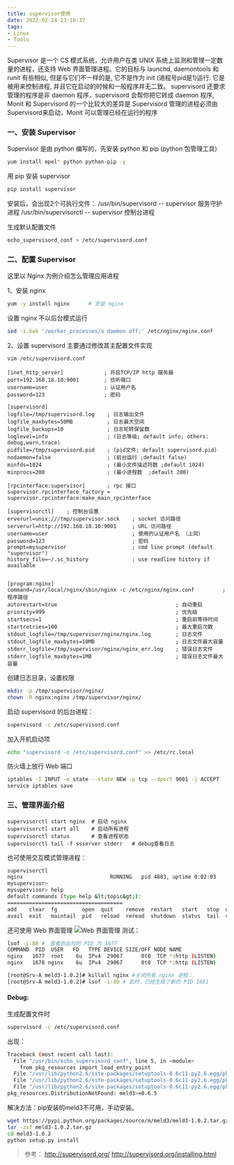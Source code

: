 ```yaml
---
title: supervisor使用
date: 2022-02-24 23:18:37
tags:
- Linux
- Tools
---
```

Supervisor 是一个 CS 模式系统，允许用户在类 UNIX 系统上监测和管理一定数量的进程，还支持 Web 界面管理进程。它的目标与 launchd, daemontools 和runit 有些相似, 但是与它们不一样的是, 它不是作为 init (进程号pid是1)运行. 它是被用来控制进程, 并且它在启动的时候和一般程序并无二致。
supervisord 还要求管理的程序是非 daemon 程序，supervisord 会帮你把它转成 daemon 程序, Monit 和 Supervisord 的一个比较大的差异是 Supervisord 管理的进程必须由 Supervisord来启动，Monit 可以管理已经在运行的程序

###  一、安装 Supervisor
Supervisor 是由 python 编写的，先安装 python 和 pip (python 包管理工具)

```bash
yum install epel* python python-pip -y
```

用 pip 安装 supervisor
```bash
pip install supervisor
```

安装后，会出现2个可执行文件：
/usr/bin/supervisord -- supervisor 服务守护进程
/usr/bin/supervisorctl -- supervisor 控制台进程


生成默认配置文件
```bash
echo_supervisord_conf > /etc/supervisord.conf
```

### 二、配置 Supervisor
这里以 Nginx 为例介绍怎么管理应用进程

1、安装 nginx
```bash
yum -y install nginx      # 安装 nginx
```
设置 nginx 不以后台模式运行
```bash
sed -i.bak '/worker_processes/a daemon off;' /etc/nginx/nginx.conf
```

2、设置 supervisord
主要通过修改其主配置文件实现
```bash
vim /etc/supervisord.conf
```
```
[inet_http_server]             ; 开启TCP/IP http 服务器
port=192.168.18.10:9001        ; 侦听端口
username=user                  ; 认证用户名
password=123                   ; 密码

[supervisord]
logfile=/tmp/supervisord.log    ; 日志输出文件
logfile_maxbytes=50MB           ; 日志最大空间
logfile_backups=10              ; 日志轮转保留数
loglevel=info                   ; (日志等级; default info; others: debug,warn,trace)
pidfile=/tmp/supervisord.pid    ; (pid文件; default supervisord.pid)
nodaemon=false                  ; (前台运行 ;default false)
minfds=1024                     ; (最小文件描述符数 ;default 1024)
minprocs=200                    ; (最小进程数  ;default 200)

[rpcinterface:supervisor]       ; rpc 接口
supervisor.rpcinterface_factory = supervisor.rpcinterface:make_main_rpcinterface

[supervisorctl]    ; 控制台设置
erverurl=unix:///tmp/supervisor.sock    ; socket 访问路径
serverurl=http://192.168.18.10:9001     ; URL 访问路径
username=user                           ; 使用的认证用户名 （上同）
password=123                            ; 密码
prompt=mysupervisor                     ; cmd line prompt (default "supervisor")
history_file=~/.sc_history              ; use readline history if available


[program:nginx]
command=/usr/local/nginx/sbin/nginx -c /etc/nginx/nginx.conf         ; 程序路径
autorestart=true                                      ; 自动重启
priority=999                                          ; 优先级
startsecs=1                                           ; 重启前等待时间
startretries=100                                      ; 最大重启次数 
stdout_logfile=/tmp/supervisor/nginx/nginx.log        ; 日志文件
stdout_logfile_maxbytes=10MB                          ; 日志文件最大容量
stderr_logfile=/tmp/supervisor/nginx/nginx_err.log    ; 错误日志文件
stderr_logfile_maxbytes=1MB                           ; 错误日志文件最大容量

```
创建日志目录，设置权限
```bash
mkdir -p /tmp/supervisor/nginx/
chown -R nginx:nginx /tmp/supervisor/nginx/
```

启动 supervisord 的后台进程：
```bash
supervisord -c /etc/supervisord.conf
```

加入开机启动项
```bash
echo "supervisord -c /etc/supervisord.conf" >> /etc/rc.local
```

防火墙上放行 Web 端口
```bash
iptables -I INPUT -m state --state NEW -p tcp --dport 9001 -j ACCEPT
service iptables save
```

### 三、管理界面介绍

```
supervisorctl start nginx  # 启动 nginx
supervisorctl start all    # 启动所有进程
supervisorctl status       # 查看进程状态
supervisorctl tail -f ssserver stderr	# debug查看日志

```

也可使用交互模式管理进程：
```bash
supervisorctl
nginx                            RUNNING   pid 4883, uptime 0:02:03
mysupervisor>
mysupervisor> help
default commands (type help &lt;topic&gt;):
=====================================
add    clear  fg        open  quit    remove  restart   start   stop  update
avail  exit   maintail  pid   reload  reread  shutdown  status  tail  version

```
还可使用 Web 界面管理
![Web 界面管理](http://7xk1pm.com1.z0.glb.clouddn.com/wp-content/uploads/2015/09/Supervisor-01.png)
测试：
```bash
lsof -i:80 #　查看到此时的 PID 为 1677
COMMAND  PID  USER   FD   TYPE DEVICE SIZE/OFF NODE NAME
nginx   1677  root    6u  IPv4  29067      0t0  TCP *:http (LISTEN)
nginx   1678 nginx    6u  IPv4  29067      0t0  TCP *:http (LISTEN)

[root@Srv-A meld3-1.0.2]# killall nginx #关闭所有 nginx 进程：
[root@Srv-A meld3-1.0.2]# lsof -i:80 # 此时，已经生成了新的 PID 1681
```
#### Debug:
生成配置文件时
```bash
supervisord -c /etc/supervisord.conf
```
出现：
```bash
Traceback (most recent call last):
  File "/usr/bin/echo_supervisord_conf", line 5, in <module>
    from pkg_resources import load_entry_point
  File "/usr/lib/python2.6/site-packages/setuptools-0.6c11-py2.6.egg/pkg_resources.py", line 2603, in <module>
  File "/usr/lib/python2.6/site-packages/setuptools-0.6c11-py2.6.egg/pkg_resources.py", line 666, in require
  File "/usr/lib/python2.6/site-packages/setuptools-0.6c11-py2.6.egg/pkg_resources.py", line 565, in resolve
pkg_resources.DistributionNotFound: meld3>=0.6.5

```
解决方法：pip安装的meld3不可用，手动安装。
```bash
wget https://pypi.python.org/packages/source/m/meld3/meld3-1.0.2.tar.gz
tar -zxf meld3-1.0.2.tar.gz
cd meld3-1.0.2
python setup.py install
```

> 参考：
http://supervisord.org/
http://supervisord.org/installing.html